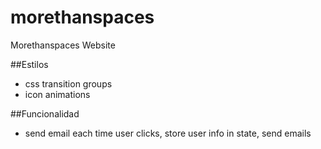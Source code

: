# morethanspaces
Morethanspaces Website

##Estilos
- css transition groups
- icon animations

##Funcionalidad
- send email each time user clicks, store user info in state, send emails
